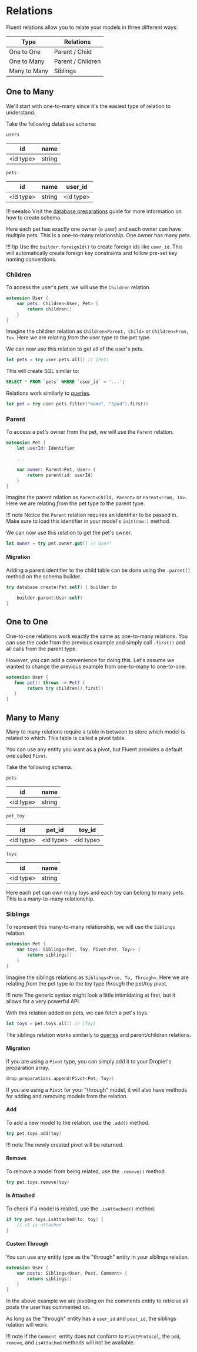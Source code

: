 # Relations

Fluent relations allow you to relate your models in three different ways:

| Type         | Relations         |
|--------------|-------------------|
| One to One   | Parent / Child    |
| One to Many  | Parent / Children |
| Many to Many | Siblings          |


## One to Many

We'll start with one-to-many since it's the easiest type of relation to understand.

Take the following database schema:

`users`

| id              | name   |
|-----------------|--------|
| &lt;id type&gt; | string |

`pets`

| id              | name   | user_id         |
|-----------------|--------|-----------------|
| &lt;id type&gt; | string | &lt;id type&gt; |

!!! seealso
    Visit the [database preparations](database.md#preparations) guide for more information
    on how to create schema.

Here each pet has exactly one owner (a user) and each owner can have multiple pets. 
This is a one-to-many relationship. One owner has many pets.

!!! tip
    Use the `builder.foreignId()` to create foreign ids like `user_id`. This will automatically
    create foreign key constraints and follow pre-set key naming conventions.

### Children

To access the user's pets, we will use the `Children` relation.

```swift
extension User {
    var pets: Children<User, Pet> {
        return children()
    }
}
```

Imagine the children relation as `Children<Parent, Child>` or `Children<From, To>`.
Here we are relating _from_ the user type _to_ the pet type.

We can now use this relation to get all of the user's pets.

```swift
let pets = try user.pets.all() // [Pet]
```

This will create SQL similar to:

```sql
SELECT * FROM `pets` WHERE `user_id` = '...';
```

Relations work similarly to [queries](query.md).

```swift
let pet = try user.pets.filter("name", "Spud").first()
```

### Parent

To access a pet's owner from the pet, we will use the `Parent` relation.

```swift
extension Pet {
    let userId: Identifier

    ...

    var owner: Parent<Pet, User> {
        return parent(id: userId)
    }
}
```

Imagine the parent relation as `Parent<Child, Parent>` or `Parent<From, To>`.
Here we are relating _from_ the pet type _to_ the parent type.

!!! note
    Notice the `Parent` relation requires an identifier to be passed in. 
    Make sure to load this identifier in your model's `init(row:)` method.

We can now use this relation to get the pet's owner.

```swift
let owner = try pet.owner.get() // User?
```

#### Migration

Adding a parent identifier to the child table can be done using the `.parent()` method on
the schema builder.

```swift
try database.create(Pet.self) { builder in
    ...
    builder.parent(User.self)
}
```

## One to One

One-to-one relations work exactly the same as one-to-many relations. You can use the
code from the previous example and simply call `.first()` and all calls from the parent type.

However, you can add a convenience for doing this. Let's assume we wanted to change the previous
example from one-to-many to one-to-one.

```swift
extension User {
   func pet() throws -> Pet? {
        return try children().first()
   } 
}
```

## Many to Many

Many to many relations require a table in between to store which model is related to which. 
This table is called a pivot table.

You can use any entity you want as a pivot, but Fluent provides a default one called `Pivot`.

Take the following schema.

`pets`

| id              | name   |
|-----------------|--------|
| &lt;id type&gt; | string |

`pet_toy`

| id              | pet_id          | toy_id          |
|-----------------|-----------------|-----------------|
| &lt;id type&gt; | &lt;id type&gt; | &lt;id type&gt; |


`toys`

| id              | name   |
|-----------------|--------|
| &lt;id type&gt; | string |

Here each pet can own many toys and each toy can belong to many pets. This is a many-to-many relationship.

### Siblings

To represent this many-to-many relationship, we will use the `Siblings` relation.

```swift
extension Pet {
    var toys: Siblings<Pet, Toy, Pivot<Pet, Toy>> {
        return siblings()
    }
}
```

Imagine the siblings relations as `Siblings<From, To, Through>`.
Here we are relating _from_ the pet type _to_ the toy type _through_ the pet/toy pivot.

!!! note
    The generic syntax might look a little intimidating at first, but it allows for a very powerful API.

With this relation added on pets, we can fetch a pet's toys.

```swift
let toys = pet.toys.all() // [Toy]
```

The siblings relation works similarly to [queries](query.md) and parent/children relations. 

#### Migration

If you are using a `Pivot` type, you can simply add it to your Droplet's preparation array.

```swift
drop.preparations.append(Pivot<Pet, Toy>)
```

If you are using a `Pivot` for your "through" model, it will also have methods for adding and removing models from the relation.

#### Add

To add a new model to the relation, use the `.add()` method.

```swift
try pet.toys.add(toy)
```

!!! note
    The newly created pivot will be returned.

#### Remove

To remove a model from being related, use the `.remove()` method.

```swift
try pet.toys.remove(toy)
```

#### Is Attached

To check if a model is related, use the `.isAttached()` method.

```swift
if try pet.toys.isAttached(to: toy) {
    // it is attached
}
```

#### Custom Through

You can use any entity type as the "through" entity in your siblings relation. 

```swift
extension User {
    var posts: Siblings<User, Post, Comment> {
        return siblings()
    }
}
```

In the above example we are pivoting on the comments entity to retreive all posts the user
has commented on.

As long as the "through" entity has a `user_id` and `post_id`, the siblings relation will work.

!!! note
    If the `Comment `entity does not conform to `PivotProtocol`, the 
    `add`, `remove`, and `isAttached` methods will not be available.
